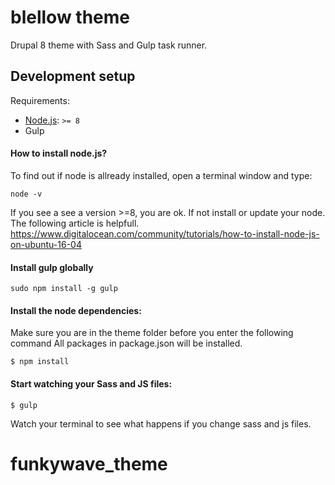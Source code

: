 # blellow theme

Drupal 8 theme with Sass and Gulp task runner.

## Development setup

Requirements:
- [Node.js](https://nodejs.org/en/): `>= 8`
- Gulp

#### How to install node.js?

To find out if node is allready installed, open a terminal window and type:
```
node -v
```
If you see a see a version >=8, you are ok. If not install or update your node. The following article is helpfull.
https://www.digitalocean.com/community/tutorials/how-to-install-node-js-on-ubuntu-16-04

#### Install gulp globally

```
sudo npm install -g gulp
```

#### Install the node dependencies:
Make sure you are in the theme folder before you enter the following command
All packages in package.json will be installed.

```
$ npm install
```

#### Start watching your Sass and JS files:

```
$ gulp
```

Watch your terminal to see what happens if you change sass and js files.

# funkywave_theme
